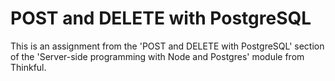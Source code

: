 # POST and DELETE with PostgreSQL 

This is an assignment from the 'POST and DELETE with PostgreSQL' section of the 'Server-side programming with Node and Postgres' module from Thinkful.


